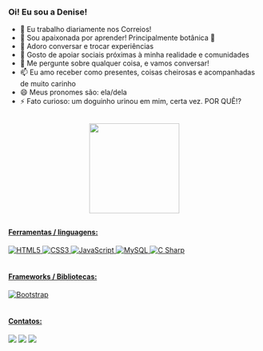 ### Oi! Eu sou a Denise!

- 🔭 Eu trabalho diariamente nos Correios!
- 🌱 Sou apaixonada por aprender! Principalmente botânica 🌱
- 👯 Adoro conversar e trocar experiências
- 🤔 Gosto de apoiar sociais próximas à minha realidade e comunidades
- 💬 Me pergunte sobre qualquer coisa, e vamos conversar!
- 📫 Eu amo receber como presentes, coisas cheirosas e acompanhadas de muito carinho
- 😄 Meus pronomes são: ela/dela
- ⚡ Fato curioso: um doguinho urinou em mim, certa vez. POR QUÊ!?

##

<div align="center">
  <a href="https://github.com/denise-azure">
  <img height="180em" src="https://github-readme-stats.vercel.app/api/top-langs/?username=denise-azure&layout=compact&langs_count=7&theme=monokai"/>
</div>

##    
    
#### Ferramentas / linguagens:
<div>
    <img alt="HTML5" src="https://img.shields.io/badge/HTML5-E34F26?style=for-the-badge&logo=html5&logoColor=white">
    <img alt="CSS3" src="https://img.shields.io/badge/CSS3-1572B6?style=for-the-badge&logo=css3&logoColor=white">
    <img alt="JavaScript" src="https://img.shields.io/badge/JavaScript-323330?style=for-the-badge&logo=javascript&logoColor=F7DF1E">
    <img alt="MySQL" src="https://img.shields.io/badge/MySQL-00000F?style=for-the-badge&logo=mysql&logoColor=white">
    <img alt="C Sharp" src="https://img.shields.io/badge/C%20Sharp-953DAC?style=for-the-badge&logo=csharp&logoColor=white">
<div>
<br>

#### Frameworks / Bibliotecas:
<div>
    <img alt="Bootstrap" src="https://img.shields.io/badge/Bootstrap-563D7C?style=for-the-badge&logo=bootstrap&logoColor=white">
</div>
<br>

#### Contatos:
<div>
    <a href="mailto:deniseazure@gmail.com" target="_blank"><img src="https://img.shields.io/badge/Gmail-D14836?style=for-the-badge&logo=gmail&logoColor=white"></a>
    <a href="https://www.instagram.com/denise.azure/" target="_blank"><img src="https://img.shields.io/badge/Instagram-E4405F?style=for-the-badge&logo=instagram&logoColor=white"></a>
    <a href="https://api.whatsapp.com/send?phone=5513996324114&text=Ol%C3%A1!" target="_blank"><img src="https://img.shields.io/badge/WhatsApp-25D366?style=for-the-badge&logo=whatsapp&logoColor=white"></a>
</div>
